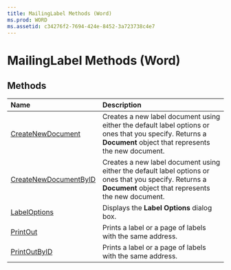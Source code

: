 ```yaml
---
title: MailingLabel Methods (Word)
ms.prod: WORD
ms.assetid: c34276f2-7694-424e-8452-3a723738c4e7
---
```



# MailingLabel Methods (Word)

## Methods



|**Name**|**Description**|
|:-----|:-----|
|[CreateNewDocument](mailinglabel-createnewdocument-method-word.md)|Creates a new label document using either the default label options or ones that you specify. Returns a  **Document** object that represents the new document.|
|[CreateNewDocumentByID](mailinglabel-createnewdocumentbyid-method-word.md)|Creates a new label document using either the default label options or ones that you specify. Returns a  **Document** object that represents the new document.|
|[LabelOptions](mailinglabel-labeloptions-method-word.md)|Displays the  **Label Options** dialog box.|
|[PrintOut](mailinglabel-printout-method-word.md)|Prints a label or a page of labels with the same address.|
|[PrintOutByID](mailinglabel-printoutbyid-method-word.md)|Prints a label or a page of labels with the same address.|

